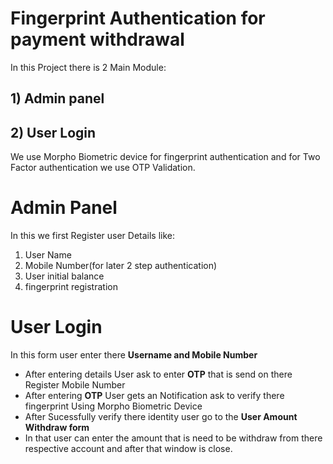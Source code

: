 # Fingerprint Authentication for payment withdrawal
In this Project there is 2 Main Module:
## 1) Admin panel  
## 2) User Login
We use Morpho Biometric device for fingerprint authentication and for Two Factor authentication we use OTP Validation.

# Admin Panel 
In this we first Register user Details like:
1) User Name
2) Mobile Number(for later 2 step authentication)
3) User initial balance
4) fingerprint registration

# User Login
In this form user enter there **Username and Mobile Number**
- After entering details User ask to enter **OTP** that is send on there Register Mobile Number
- After entering **OTP** User gets an Notification  ask to verify there fingerprint Using Morpho Biometric Device
- After Sucessfully verify there identity user go to the **User Amount Withdraw form** 
- In that user can enter the amount that is need to be withdraw from there respective account and after that window is close.
